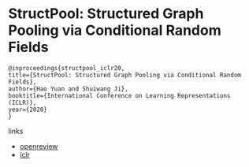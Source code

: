 # StructPool: Structured Graph Pooling via Conditional Random Fields

```
@inproceedings{structpool_iclr20,
title={StructPool: Structured Graph Pooling via Conditional Random Fields},
author={Hao Yuan and Shuiwang Ji},
booktitle={International Conference on Learning Representations (ICLR)},
year={2020}
}
```

links
- [openreview](https://openreview.net/forum?id=BJxg_hVtwH)
- [iclr](https://iclr.cc/virtual_2020/poster_BJxg_hVtwH.html)
